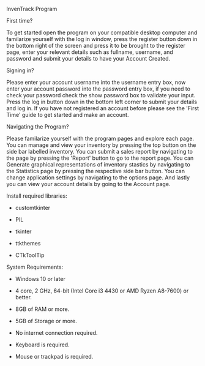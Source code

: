 InvenTrack Program

First time?

To get started open the program on your compatible desktop computer and
familarize yourself with the log in window, press the register button
down in the bottom right of the screen and press it to be brought to
the register page, enter your relevant details such as fullname, 
username, and password and submit your details to have your Account 
Created.

Signing in?

Please enter your account username into the username entry box, now
enter your account password into the password entry box, if you need
to check your password check the show password box to validate your
input. Press the log in button down in the bottom left corner to
submit your details and log in. If you have not registered an account
before please see the 'First Time' guide to get started and make an
account. 

Navigating the Program?

Please familarize yourself with the program pages and explore each page.
You can manage and view your inventory by pressing the top button on the
side bar labelled inventory. You can submit a sales report by navigating
to the page by pressing the 'Report' button to go to the report page. You
can Generate graphical representations of inventory stastics by navigating
to the Statistics page by pressing the respective side bar button. You can
change application settings by navigating to the options page. And lastly
you can view your account details by going to the Account page. 

Install required libraries:


- customtkinter

- PIL

- tkinter

- ttkthemes

- CTkToolTip


System Requirements:


- Windows 10 or later

- 4 core, 2 GHz, 64-bit (Intel Core i3 4430 or AMD Ryzen A8-7600) or better.

- 8GB of RAM or more.

- 5GB of Storage or more.

- No internet connection required.

- Keyboard is required.

- Mouse or trackpad is required.

